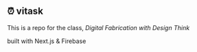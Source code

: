 ## ⏰ vitask

This is a repo for the class, *Digital Fabrication with Design Think*

built with Next.js & Firebase
